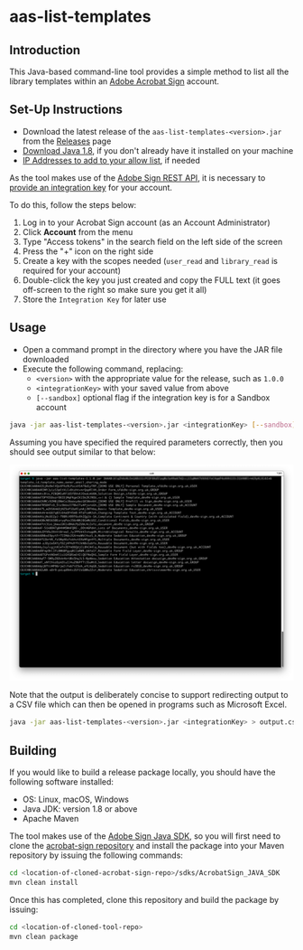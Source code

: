 # aas-list-templates

## Introduction

This Java-based command-line tool provides a simple method to list all the library templates within an [Adobe Acrobat Sign](https://www.adobe.com/sign.html) account.

## Set-Up Instructions

+ Download the latest release of the `aas-list-templates-<version>.jar` from the [Releases](https://git.corp.adobe.com/sign-acs/aas-list-templates/releases) page
+ [Download Java 1.8](https://www.oracle.com/java/technologies/javase/javase8-archive-downloads.html), if you don't already have it installed on your machine
+ [IP Addresses to add to your allow list](https://helpx.adobe.com/sign/system-requirements.html#IPs), if needed

As the tool makes use of the [Adobe Sign REST API](https://secure.adobesign.com/public/docs/restapi/v6), it is necessary to [provide an integration key](https://helpx.adobe.com/sign/kb/how-to-create-an-integration-key.html) for your account.

To do this, follow the steps below:

1. Log in to your Acrobat Sign account (as an Account Administrator)
2. Click **Account** from the menu
3. Type "Access tokens" in the search field on the left side of the screen
4. Press the "+" icon on the right side
5. Create a key with the scopes needed (`user_read` and `library_read` is required for your account)
6. Double-click the key you just created and copy the FULL text (it goes off-screen to the right so make sure you get it all)
7. Store the `Integration Key` for later use

## Usage

+ Open a command prompt in the directory where you have the JAR file downloaded
+ Execute the following command, replacing:
  + `<version>` with the appropriate value for the release, such as `1.0.0`
  + `<integrationKey>` with your saved value from above
  + `[--sandbox]` optional flag if the integration key is for a Sandbox account

```sh
java -jar aas-list-templates-<version>.jar <integrationKey> [--sandbox]
```

Assuming you have specified the required parameters correctly, then you should see output similar to that below:

![Sample Output](/images/example-usage.png)

Note that the output is deliberately concise to support redirecting output to a CSV file which can then be opened in programs such as Microsoft Excel.

```sh
java -jar aas-list-templates-<version>.jar <integrationKey> > output.csv
```

## Building

If you would like to build a release package locally, you should have the following software installed:

+ OS: Linux, macOS, Windows
+ Java JDK: version 1.8 or above
+ Apache Maven

The tool makes use of the [Adobe Sign Java SDK](https://opensource.adobe.com/acrobat-sign/sdks/java.html), so you will first need to clone the [acrobat-sign repository](https://github.com/adobe/acrobat-sign) and install the package into your Maven repository by issuing the following commands:

```sh
cd <location-of-cloned-acrobat-sign-repo>/sdks/AcrobatSign_JAVA_SDK
mvn clean install
```

Once this has completed, clone this repository and build the package by issuing:

```sh
cd <location-of-cloned-tool-repo>
mvn clean package
```
